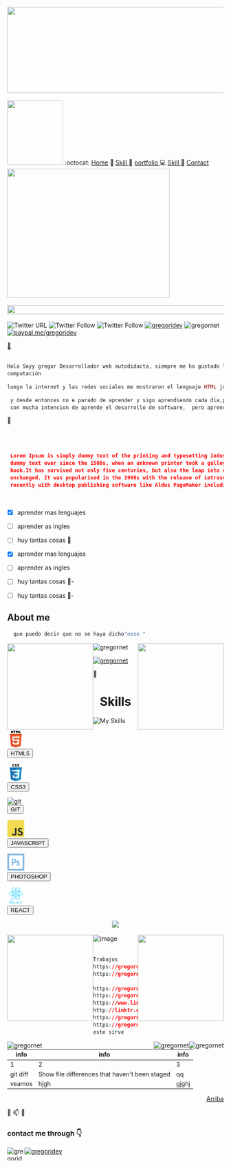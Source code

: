 
 <a name="regrego" id="regreso"></a>

<!-----------nav html ------------------->

 <img src="https://www.todopaisajes.com/1920x1080/embrujo-de-la-luna.jpg" width="600" height="200" > 


<img src="https://pbs.twimg.com/media/Ff3Zs5NXoAA6tgt?format=png&name=small" width="130" height="150" > :octocat: <a href="#home">Home</a> :jack_o_lantern: <a href="#skill">Skill </a> :ghost: <a href="#portfolio">portfolio </a>  :computer:
 <a href="#">Skill </a>	:iphone:  <a href="#contact">Contact</a> <img src="https://pbs.twimg.com/media/FgDG9d0XwAAwWG7?format=png&name=small" width="378" height="300" >  	

 <img src="https://media.tenor.com/rC1vAt-kMCoAAAAC/line-neon.gif" width="1000" height="21" > 
 




 
 <!-- ---------------------------------------------------------------------------------------------------------->
 
 
 

 
 
 
 
  <!-- ----------------------- redes sociales ------>
 
 <img alt="Twitter URL" src="https://img.shields.io/twitter/url?color=blue&label=TWEET&logo=twitter&logoColor=blue&style=for-the-badge&url=https%3A%2F%2Ftwitter.com%2Fgregoridev"> <!----> ![Twitter Follow](https://img.shields.io/twitter/follow/gregoridev?color=blue&label=Follow%20%40gregoridev&logo=twitter&logoColor=blue&style=social)<!----> <img alt="Twitter Follow" src="https://img.shields.io/twitter/follow/gregoridev?color=blue&label=Follow%20%40gregoridev&logo=twitter&logoColor=blue&style=for-the-badge"> <!----> <a href="https://linkedin.com/in/gregoridev" target="blank"><img src="https://raw.githubusercontent.com/rahuldkjain/github-profile-readme-generator/master/src/images/icons/Social/linked-in-alt.svg" alt="gregoridev" height="30" width="40" /></a> <!---->  <img src="https://komarev.com/ghpvc/?username=gregornet&label=Profile%20views&color=0e75b6&style=flat" alt="gregornet" /> <!---->
 <a href="https://paypal.me/gregoridev" rel="no follow"><img src="https://camo.githubusercontent.com/a18b4bf3a695fb7a3c6eff91238fe45862849a8b38ffe492764d33fc73036de2/68747470733a2f2f696f6e69636162697a61752e6769746875622e696f2f6261646765732f70617970616c2e737667" alt="paypal.me/gregoridev" data-canonical-src="https://ionicabizau.github.io/badges/paypal.svg" style="max-width: 100%;">
 
 
 
  <!-- --------------------------------------------------------------------------------------------------------------------------------------->

 <!-- presentacion  -->
 
:maple_leaf:
```python

Hola Soyy gregor Desarrollador web autodidacta, siempre me ha gustado la tecnologia ,lo queme me llevo a aprender 
computación
```
 
 ```ruby
 luego la internet y las redes sociales me mostraron el lenguaje HTML junto al CSS fue asi como descubri la programacion
 
 ```
 
```css
 y desde entonces no e parado de aprender y sigo aprendiendo cada dia,por ahora estoy enfocado en el desarrollo web pero 
 con mucha intencion de aprende el desarrollo de software,  pero aprender varios lenguajes 


```
 :fallen_leaf:
 


 
 <!--------------------------------------------------------------------------------------------------------------------------------------------------------- -->

```json


 
 Lorem Ipsum is simply dummy text of the printing and typesetting industry.Lorem Ipsum has been the industry's standard
 dummy text ever since the 1500s, when an unknown printer took a galley of type and scrambled it to make a type specimen 
 book.It has survived not only five centuries, but also the leap into electronic typesetting, remaining essentially 
 unchanged. It was popularised in the 1960s with the release of Letraset sheets containing Lorem Ipsum passages,and more 
 recently with desktop publishing software like Aldus PageMaker including versions of Lorem Ipsum.
 
  
```


 <!-- Js aun no defino para que usarlo -->






      


- [x] aprender mas lenguajes 
- [ ] aprender as ingles
- [ ] huy tantas cosas :tada:
- [x] aprender mas lenguajes 
- [ ] aprender as ingles
- [ ] huy tantas cosas :tada:- 
- [ ] huy tantas cosas :tada:- 







 <a name="home" id="Home "></a> 
 



## About me








```ruby
  que puedo decir que no se haya dicho"nose "
```
 





<div> <img align="left" src="https://octodex.github.com/images/daftpunktocat-guy.gif" width="200" height="200" >

 <img align="right" src="https://octodex.github.com/images/daftpunktocat-thomas.gif" width="200" height="200" >


</div>



<p align="left"> <img src="https://komarev.com/ghpvc/?username=gregornet&label=Profile%20views&color=0e75b6&style=flat" alt="gregornet" /> </p>


<p align="left"> <a href="https://github.com/ryo-ma/github-profile-trophy"><img src="https://github-profile-trophy.vercel.app/?username=gregornet" alt="gregornet" /></a> </p>


 <!-----------------------My skills   ---------------------------------------------------------------->
 <!-----------------------My skills   ---------------------------------------------------------------->
 <!-----------------------My skills   ---------------------------------------------------------------->
 <!-----------------------My skills   ---------------------------------------------------------------->
 <!-----------------------My skills   ---------------------------------------------------------------->
 <!-----------------------My skills   ---------------------------------------------------------------->
 <!-----------------------My skills   ---------------------------------------------------------------->
 
 <a name=skill id="Skill "></a>
 :wrench:
 <h1 align="center">Skills</h1>
 

 
  ![My Skills](https://skillicons.dev/icons?i=html,css,js,nodejs,react,git,github&theme=dark&perline=10)

 
 
 
 

<img src="https://raw.githubusercontent.com/devicons/devicon/master/icons/html5/html5-original-wordmark.svg" alt="html5" width="40" height="40"/><br><button> HTML5</button>
   
<img src="https://raw.githubusercontent.com/devicons/devicon/master/icons/css3/css3-original-wordmark.svg" alt="css3" width="40" height="40"/><br><button> CSS3</button>
  
 
 <img src="https://www.vectorlogo.zone/logos/git-scm/git-scm-icon.svg" alt="git" width="40" height="40"/><br><button> GIT</button>
 
  
 <img src="https://raw.githubusercontent.com/devicons/devicon/master/icons/javascript/javascript-original.svg" alt="javascript" width="40" height="40"/><br><button> JAVASCRIPT</button>
 
 <img src="https://raw.githubusercontent.com/devicons/devicon/master/icons/photoshop/photoshop-line.svg" alt="photoshop" width="40" height="40"/><br><button> PHOTOSHOP</button>
 
 <a ><img src="https://raw.githubusercontent.com/devicons/devicon/master/icons/react/react-original-wordmark.svg" alt="react" width="40" height="40"/><br><button> REACT</button> 
 




 

 
 
 <p align="center"><img src="https://skillicons.dev/icons?i=html,css,js,git,github" />
  </a>
</p>
 
 

 


<!--------------------------- portafolio ------------>
  <!--------------------------- portafolio ------------>
   <!--------------------------- portafolio ------------>

     
     
     
 
 

 <a name="portfolio" id="portfolio"></a> 
 
 
 
 
 <div> <img align="left" src="https://i.kym-cdn.com/photos/images/newsfeed/000/968/455/475.gif" width="200" height="200" >

 <img align="right" src="https://i.kym-cdn.com/photos/images/newsfeed/000/968/455/475.gif" width="200" height="200" >


</div>
 
 ![image](https://user-images.githubusercontent.com/88152278/198257414-791a1f84-e36c-4c11-947b-7ea95de942c4.png)
 
 ```css

 Trabajos 
https://gregornet.github.io/tron/
https://gregordev.wordpress.com/
 
 https://gregornet.github.io/tron/   
 https://gregordev.wordpress.com/     
 https://www.linkedin.com/in/gregoridev         
 http://linktr.ee/gregordev         
 https://gregornet.github.io/tron/    
 https://gregornet.github.io/tron/  
este sirve


```

 
 
 <!---------------------------------------------------------------------------------------------------------------------------------------------------->
 
 <!---------------------------------------------------------------------------------------------------------------------------------------------------->
  





 
 
 
 
  <a name="ancla-4" id="Stats"></a> 
 

 
   <!----------------------stats--->
 
  <div align="right"> 
 
 <p><img align="right" src="https://github-readme-stats.vercel.app/api/top-langs?username=gregornet&show_icons=true&locale=en&layout=compact" alt="gregornet" /></p>
   </div> 

 
 <div align="right"> 
<p><img align="right" src="https://github-readme-stats.vercel.app/api?username=gregornet&show_icons=true&locale=en" alt="gregornet" /></p>

</div> 
 
 
<div align="left"> 

<p><img align="left" src="https://github-readme-streak-stats.herokuapp.com/?user=gregornet&" alt="gregornet" /></p>

</div> 
 
   
   
 
 <!-------------------------------------------------------------------------------------------------------------------------------------------------->
 
 
  | info    |info         |info       
| ---     | ---         |         --
| 1       |           2 |  3
| git diff | Show file differences that haven't been staged | qq
|veamos    |  hjgh      |        gjghj    
   
   
 <div align="right" > 
  
  <a  href="#regreso">Arriba</a>
 
 
 </div>
 
  <!-------------------------------------------------------------------------------------------------------------------------------------------------->
 
  <a name="Contact" id="Contact"></a> 

:email: :mailbox: :postbox:
 
  <!------------------contact------->
 
### contact me through :point_down:
 

 
 <a href="https://twitter.com/gregoridev" target="blank"><img align="left" src="https://raw.githubusercontent.com/rahuldkjain/github-profile-readme-generator/master/src/images/icons/Social/twitter.svg" alt="gregoridev" height="30" width="40" /></a> <p align="left"> <a href="https://twitter.com/gregoridev" target="blank"><img src="https://img.shields.io/twitter/follow/gregoridev?logo=twitter&style=for-the-badge" alt="gregoridev" /></a> </p>
 
 
  <!-------------------------------------------------------------------------------------------------------------------------------------------------->
 
 

<!--
**gregornet/gregornet** is a ✨ _special_ ✨ repository because its `README.md` (this file) appears on your GitHub profile.

Here are some ideas to get you started:

- 🔭 I’m currently working on ...
- 🌱 I’m currently learning ...
- 👯 I’m looking to collaborate on ...
- 🤔 I’m looking for help with ...
- 💬 Ask me about ...
- 📫 How to reach me: ...
- 😄 Pronouns: ...
- ⚡ Fun fact: ...

 <h1>
  hey there
  <img src="https://media.giphy.com/media/hvRJCLFzcasrR4ia7z/giphy.gif" width="30px"/>
</h1>
-->
